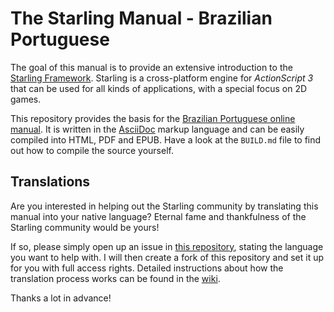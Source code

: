 # The Starling Manual - Brazilian Portuguese

The goal of this manual is to provide an extensive introduction to the [Starling Framework][1].
Starling is a cross-platform engine for _ActionScript 3_ that can be used for all kinds of applications, with a special focus on 2D games.

This repository provides the basis for the [Brazilian Portuguese online manual][2].
It is written in the [AsciiDoc][3] markup language and can be easily compiled into HTML, PDF and EPUB.
Have a look at the `BUILD.md` file to find out how to compile the source yourself.

## Translations

Are you interested in helping out the Starling community by translating this manual into your native language?
Eternal fame and thankfulness of the Starling community would be yours!

If so, please simply open up an issue in [this repository][4], stating the language you want to help with.
I will then create a fork of this repository and set it up for you with full access rights.
Detailed instructions about how the translation process works can be found in the [wiki][5].

Thanks a lot in advance!

[1]: http://www.starling-framework.org
[2]: http://manual.starling-framework.org/pt-BR
[3]: http://asciidoctor.org/docs/what-is-asciidoc
[4]: https://github.com/Starling-Manual/Starling-Manual-EN
[5]: https://github.com/Starling-Manual/Starling-Manual-EN/wiki
